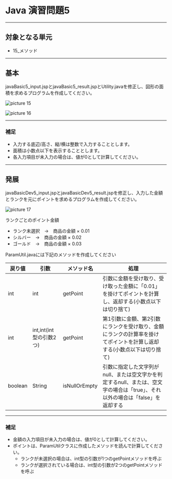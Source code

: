 # Java 演習問題5

---

## 対象となる単元

* 15_メソッド

---

## 基本

javaBasic5_input.jspとjavaBasic5_result.jspとUtility.javaを修正し、図形の面積を求めるプログラムを作成してください。

![picture 15](/images/984853113addf46a62229b12ffefeeede3a001279a77e7a32068b64eb34c6cb5.png)  

![picture 16](/images/f031ba55dc1ed562c3f4e02050fa357f347ed5751915be59dd91b30ab86a8bc4.png)  

---

### 補足

* 入力する底辺/高さ、縦/横は整数で入力することとします。
* 面積は小数点以下を表示することとします。
* 各入力項目が未入力の場合は、値が0として計算してください。

---

## 発展

javaBasicDev5_input.jspとjavaBasicDev5_result.jspを修正し、入力した金額とランクを元にポイントを求めるプログラムを作成してください。

![picture 17](/images/bb94d4bc2545ebebf7c10e185e622734a9aee6896034dac5c21ca9d13489c117.png)  

ランクごとのポイント金額

* ランク未選択　→　商品の金額 × 0.01
* シルバー　→　商品の金額 × 0.02
* ゴールド　→　商品の金額 × 0.03

ParamUtil.javaには下記のメソッドを作成してください

|戻り値|引数|メソッド名|処理|
|------|----|---------|----|
|int|int|getPoint|引数に金額を受け取り、受け取った金額に「0.01」を掛けてポイントを計算し、返却する(小数点以下は切り捨て)|
|int|int,int(int型の引数2つ)|getPoint|第1引数に金額、第2引数にランクを受け取り、金額にランクの計算率を掛けてポイントを計算し返却する(小数点以下は切り捨て)|
|boolean|String|isNullOrEmpty|引数に指定した文字列がnull、または空文字かを判定するnull、または、空文字の場合は「true」、それ以外の場合は「false」を返却する|

---

### 補足

* 金額の入力項目が未入力の場合は、値が0として計算してください。
* ポイントは、ParamUtilクラスに作成したメソッドを読んで計算してください。
  * ランクが未選択の場合は、int型の引数が1つのgetPointメソッドを呼ぶ
  * ランクが選択されている場合は、int型の引数が2つのgetPointメソッドを呼ぶ
